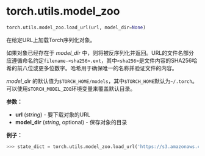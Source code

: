 # torch.utils.model_zoo

```python
torch.utils.model_zoo.load_url(url, model_dir=None)
```

在给定URL上加载Torch序列化对象。

如果对象已经存在于 *model_dir* 中，则将被反序列化并返回。URL的文件名部分应遵循命名约定`filename-<sha256>.ext`，其中`<sha256>`是文件内容的SHA256哈希的前八位或更多位数字。哈希用于确保唯一的名称并验证文件的内容。

*model_dir* 的默认值为`$TORCH_HOME/models`，其中`$TORCH_HOME`默认为`~/.torch`。可以使用`$TORCH_MODEL_ZOO`环境变量来覆盖默认目录。

**参数：**

- **url** (*string*) - 要下载对象的URL
- **model_dir** (*string*, optional) - 保存对象的目录

**例子：**
```python
>>> state_dict = torch.utils.model_zoo.load_url('https://s3.amazonaws.com/pytorch/models/resnet18-5c106cde.pth')
```
